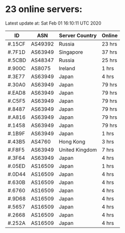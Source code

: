 # 23 online servers:

Latest update at: Sat Feb 01 16:10:11 UTC 2020

| ID | ASN | Server Country | Online |
| -- | --- | -------------- | ------ |
| #.15CF | AS49392 | Russia | 23 hrs |
| #.7F1D | AS63949 | Singapore | 37 hrs |
| #.5CBD | AS48347 | Russia | 25 hrs |
| #.900C | AS8075 | Ireland | 1 hrs |
| #.3E77 | AS63949 | Japan | 4 hrs |
| #.30A0 | AS63949 | Japan | 79 hrs |
| #.EAD8 | AS63949 | Japan | 79 hrs |
| #.C5F5 | AS63949 | Japan | 79 hrs |
| #.8487 | AS63949 | Japan | 79 hrs |
| #.A816 | AS63949 | Japan | 79 hrs |
| #.1458 | AS63949 | Japan | 79 hrs |
| #.1B9F | AS63949 | Japan | 1 hrs |
| #.43B5 | AS4760 | Hong Kong | 3 hrs |
| #.F8F5 | AS63949 | United Kingdom | 7 hrs |
| #.3F64 | AS63949 | Japan | 4 hrs |
| #.05ED | AS16509 | Japan | 1 hrs |
| #.0D44 | AS16509 | Japan | 4 hrs |
| #.630B | AS16509 | Japan | 4 hrs |
| #.6760 | AS16509 | Japan | 4 hrs |
| #.9D68 | AS16509 | Japan | 4 hrs |
| #.5657 | AS16509 | Japan | 4 hrs |
| #.2668 | AS16509 | Japan | 4 hrs |
| #.252A | AS16509 | Japan | 4 hrs |


